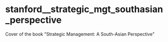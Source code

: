 # stanford__strategic_mgt_southasian_perspective
Cover of the book "Strategic Management: A South-Asian Perspective"
